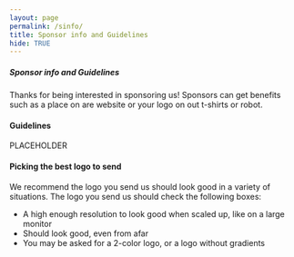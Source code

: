 ```yaml
---
layout: page
permalink: /sinfo/
title: Sponsor info and Guidelines
hide: TRUE
---
```

##### Sponsor info and Guidelines
Thanks for being interested in sponsoring us! Sponsors can get benefits such as a place on are website or your logo on out t-shirts or robot.

#### Guidelines
PLACEHOLDER

#### Picking the best logo to send
We recommend the logo you send us should look good in a variety of situations. The logo you send us should check the following boxes:
<ul>
  <li>A high enough resolution to look good when scaled up, like on a large monitor</li>
  <li>Should look good, even from afar</li>
  <li>You may be asked for a 2-color logo, or a logo without gradients</li>
</ul>
